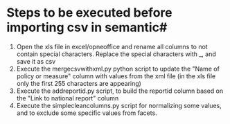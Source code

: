 # Steps to be executed before importing csv in semantic#

1. Open the xls file in excel/opneoffice and rename all columns to not contain special characters. Replace the special characters with _, and save it as csv
2. Execute the mergecsvwithxml.py python script to update the "Name of policy or measure" column with values from the xml file (in the xls file only the first 255 characters are appearing)
3. Execute the addreportid.py script, to build the reportid column based on the "Link to national report" column
4. Execute the simplecleancolumns.py script for normalizing some values, and to exclude some specific values from facets.